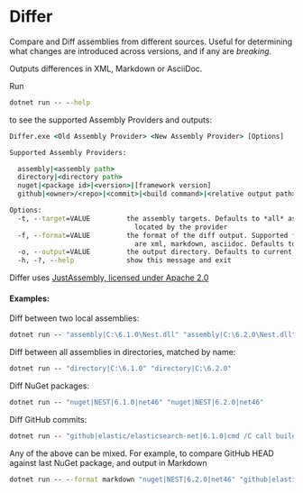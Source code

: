 # Differ

Compare and Diff assemblies from different sources.
Useful for determining what changes are introduced across versions, and if any are _breaking_.

Outputs differences in XML, Markdown or AsciiDoc. 

Run 

```bat
dotnet run -- --help
```

to see the supported Assembly Providers and outputs:

```bat
Differ.exe <Old Assembly Provider> <New Assembly Provider> [Options]

Supported Assembly Providers:

  assembly|<assembly path>
  directory|<directory path>
  nuget|<package id>|<version>|[framework version]
  github|<owner>/<repo>|<commit>|<build command>|<relative output path>

Options:
  -t, --target=VALUE         the assembly targets. Defaults to *all* assemblies
                               located by the provider
  -f, --format=VALUE         the format of the diff output. Supported formats
                               are xml, markdown, asciidoc. Defaults to xml
  -o, --output=VALUE         the output directory. Defaults to current directory
  -h, -?, --help             show this message and exit
```

Differ uses [JustAssembly, licensed under Apache 2.0](https://github.com/telerik/JustAssembly)

#### Examples:

Diff between two local assemblies:

```bat
dotnet run -- "assembly|C:\6.1.0\Nest.dll" "assembly|C:\6.2.0\Nest.dll"
```

Diff between all assemblies in directories, matched by name:

```bat
dotnet run -- "directory|C:\6.1.0" "directory|C:\6.2.0"
```

Diff NuGet packages:

```bat
dotnet run -- "nuget|NEST|6.1.0|net46" "nuget|NEST|6.2.0|net46"
```

Diff GitHub commits:

```bat
dotnet run -- "github|elastic/elasticsearch-net|6.1.0|cmd /C call build.bat skiptests skipdocs|build\output\Nest\net46" "github|elastic/elasticsearch-net|6.2.0|cmd /C call build.bat skiptests skipdocs|build\output\Nest\net46"
```

Any of the above can be mixed. For example, to compare GitHub HEAD against last NuGet package, and output in Markdown

```bat
dotnet run -- --format markdown "nuget|NEST|6.2.0|net46" "github|elastic/elasticsearch-net|HEAD|cmd /C call build.bat skiptests skipdocs|build\output\Nest\net46"
```
